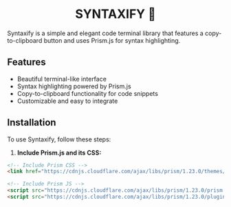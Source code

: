 # <h1 align="center">SYNTAXIFY 💫</h1>

Syntaxify is a simple and elegant code terminal library that features a copy-to-clipboard button and uses Prism.js for syntax highlighting.

## Features

- Beautiful terminal-like interface
- Syntax highlighting powered by Prism.js
- Copy-to-clipboard functionality for code snippets
- Customizable and easy to integrate

## Installation

To use Syntaxify, follow these steps:

1. **Include Prism.js and its CSS:**

```html
<!-- Include Prism CSS -->
<link href="https://cdnjs.cloudflare.com/ajax/libs/prism/1.23.0/themes/prism-okaidia.min.css" rel="stylesheet" />
```

```html
<!-- Include Prism JS -->
<script src="https://cdnjs.cloudflare.com/ajax/libs/prism/1.23.0/prism.min.js"></script>
<script src="https://cdnjs.cloudflare.com/ajax/libs/prism/1.23.0/plugins/clipboard/prism-clipboard.min.js"></script>